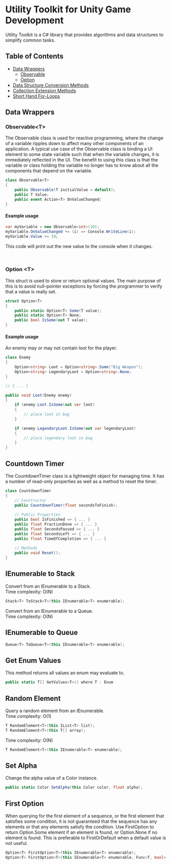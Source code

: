 # Utility Toolkit for Unity Game Development

Utility Toolkit is a C# library that provides algorithms 
and data structures to simplify common tasks.

## Table of Contents
- [Data Wrappers](#data-wrappers)
  - [Observable<T>](#observable)
  - [Option<T>](#option)
- [Data Structure Conversion Methods](#data-structure-conversion-methods)
- [Collection Extension Methods](#collection-extension-methods)
- [Short Hand For-Loops](#short-hand-for-loops)


## Data Wrappers

### Observable\<T\>

The Observable<T> class is used for reactive programming, where
the change of a variable ripples down to affect many other components
of an application. A typical use case of the Observable<T> class
is binding a UI element to some state variable such that when
the variable changes, it is immediately reflected in the UI. The
benefit to using this class is that the variable or class holding
the variable no longer has to know about all the components that
depend on the variable.

```csharp
class Observable<T>
{
    public Observable(T initialValue = default);
    public T Value;
    public event Action<T> OnValueChanged;
}
```

#### Example usage

```csharp
var myVariable = new Observable<int>(10);
myVariable.OnValueChanged += (i) => Console.WriteLine(i);
myVariable.Value += 10;
```

This code will print out the new value to the console when it changes.

<br>

### Option \<T\>

This struct is used to store or return optional values. The main purpose of
this is to avoid null-pointer exceptions by forcing the programmer to verify
that a value is really set.

```csharp
struct Option<T>
{
    public static Option<T> Some(T value);
    public static Option<T> None;
    public bool IsSome(out T value);
}
```

#### Example usage

An enemy may or may not contain loot for the player.

```csharp
class Enemy 
{ 
    Option<string> Loot = Option<string>.Some("Big Weapon");
    Option<string> LegendaryLoot = Option<string>.None;
}

// { ... } 

public void Loot(Enemy enemy)
{
    if (enemy.Loot.IsSome(out var loot) 
    {
        // place loot in bag
    }

    if (enemy.LegendaryLoot.IsSome(out var legendaryLoot) 
    {
        // place legendary loot in bag
    }
}
```
## Countdown Timer
The CountdownTimer class is a lightweight object for managing time. 
It has a number of read-only properties as well as a method to reset the timer.

```csharp
class CountdownTimer
{
    // Constructor
    public CountdownTimer(float secondsToFinish);
    
    // Public Properties
    public bool IsFinished => { ... }
    public float FractionDone => { ... }
    public float SecondsPassed => { ... }
    public float SecondsLeft => { ... }
    public float TimeOfCompletion => { ... }
    
    // Methods
    public void Reset();
}
```

## IEnumerable to Stack

Convert from an IEnumerable to a Stack<T>.  
Time complexity: O(N)

```csharp
Stack<T> ToStack<T>(this IEnumerable<T> enumerable);
```

Convert from an IEnumerable to a Queue<T>.  
Time complexity: O(N)
## IEnumerable to Queue
```csharp
Queue<T> ToQueue<T>(this IEnumerable<T> enumerable);
```

## Get Enum Values
This method returns all values an enum may evaluate to.
```csharp
public static T[] GetValues<T>() where T : Enum
```

## Random Element

Query a random element from an IEnumerable.  
Time complexity: O(1)

```csharp
T RandomElement<T>(this IList<T> list);
T RandomElement<T>(this T[] array);
```

Time complexity: O(N)

```csharp
T RandomElement<T>(this IEnumerable<T> enumerable);
```

## Set Alpha
Change the alpha value of a Color instance.
```csharp
public static Color SetAlpha(this Color color, float alpha);
```


## First Option

When querying for the first element of a sequence, 
or the first element that satisfies some condition, 
it is not guaranteed that the sequence has any elements
or that any elements satisfy the condition. Use FirstOption
to return Option.Some element if an element is found, or 
Option.None if no element is found. This is preferable to 
FirstOrDefault when a default value is not useful. 

```csharp
Option<T> FirstOption<T>(this IEnumerable<T> enumerable);
Option<T> FirstOption<T>(this IEnumerable<T> enumerable, Func<T, bool> predicate);
```